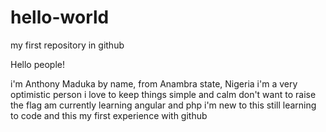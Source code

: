 # hello-world
my first repository in github

Hello people!

i'm Anthony Maduka by name, from Anambra state, Nigeria
i'm a very optimistic person i love to keep things simple and calm don't want to raise the flag
am currently learning angular and php
i'm new to this still learning to code and this my first experience with github
